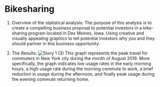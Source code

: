 # Bikesharing

1. Overview of the statistical analysis:
The purpose of this analysis is to create a compelling business proposal to potential investors in a bike-sharing program located in Des Moines, Iowa. Using creative and visually appealing graphics to tell potential investors why you and they should partner in this business opportunity.

2. The Results:
![Story 1 (3)](https://user-images.githubusercontent.com/67697826/209372497-f4e4779c-f2a1-4a18-b199-07994760620f.png) This graph represents the peak travel for commuters in New York city during the month of August 2019. More specifically, the graph indicates low usage rates in the early morning hours, a high usage rate during the morning commute to work, a brief reduction in usage during the afternoon, and finally peak usage during the evening commute returning home. 
